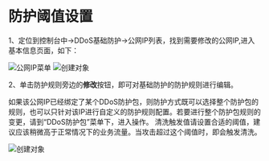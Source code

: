 # 防护阈值设置

1、定位到控制台中->DDoS基础防护->公网IP列表，找到需要修改的公网IP,进入基本信息页面，如下：

![公网IP菜单](https://github.com/jdcloudcom/cn/blob/Anti-DDoS/image/Basic%20Anti-DDos/IP-list.png)
![创建对象](https://github.com/jdcloudcom/cn/blob/Anti-DDoS/image/Basic%20Anti-DDos/basic%20message.png)

2、单击防护规则旁边的**修改**按钮，即可对基础防护的防护规则进行编辑。

如果该公网IP已经绑定了某个DDoS防护包，则防护方式既可以选择整个防护包的规则，也可以只针对该IP进行自定义的防护规则配置。若要进行整个防护包规则的变更，请到“DDoS防护包”菜单下，进入操作。
清洗触发值请设置合适的阈值，建议应该稍微高于正常情况下的业务流量。当攻击超过这个阈值时，即会触发清洗。

![创建对象](https://github.com/jdcloudcom/cn/blob/Anti-DDoS/image/Basic%20Anti-DDos/protection-rules.png)

